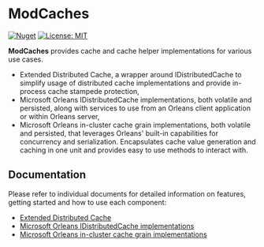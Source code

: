 ﻿# ModCaches

[![Nuget](https://img.shields.io/nuget/v/ModCaches.ExtendedDistributedCache.svg)](https://www.nuget.org/packages/ModCaches.ExtendedDistributedCache/)
[![License: MIT](https://img.shields.io/badge/License-MIT-yellow.svg)](https://github.com/modabas/ModCaches/blob/main/LICENSE.txt)

**ModCaches** provides cache and cache helper implementations for various use cases.

- Extended Distributed Cache, a wrapper around IDistributedCache to simplify usage of distributed cache implementations and provide in-process cache stampede protection,
- Microsoft Orleans IDistributedCache implementations, both volatile and persisted, along with services to use from an Orleans client application or within Orleans server,
- Microsoft Orleans in-cluster cache grain implementations, both volatile and persisted, that leverages Orleans' built-in capabilities for concurrency and serialization. Encapsulates cache value generation and caching in one unit and provides easy to use methods to interact with.

## Documentation

Please refer to individual documents for detailed information on features, getting started and how to use each component:

- [Extended Distributed Cache](./docs/ExtendedDistributedCache.md)
- [Microsoft Orleans IDistributedCache implementations](./docs/OrleansDistributedCache.md)
- [Microsoft Orleans in-cluster cache grain implementations](./docs/OrleansInClusterCache.md)

